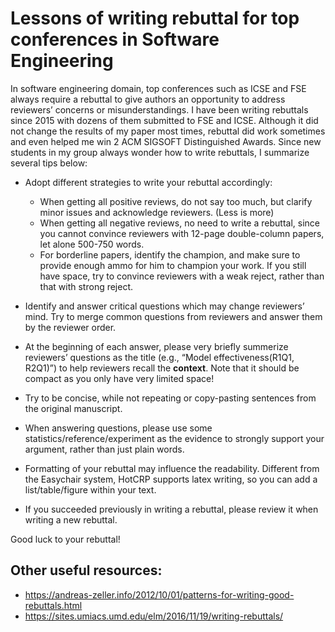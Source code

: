 # Lessons of writing rebuttal for top conferences in Software Engineering

In software engineering domain, top conferences such as ICSE and FSE always require a rebuttal to give authors an opportunity to address reviewers’ concerns or misunderstandings. I have been writing rebuttals since 2015 with dozens of them submitted to FSE and ICSE. Although it did not change the results of my paper most times, rebuttal did work sometimes and even helped me win 2 ACM SIGSOFT Distinguished Awards. Since new students in my group always wonder how to write rebuttals, I summarize several tips below:
- Adopt different strategies to write your rebuttal accordingly:
  - When getting all positive reviews, do not say too much, but clarify minor issues and acknowledge reviewers. (Less is more)
  - When getting all negative reviews, no need to write a rebuttal, since you cannot convince reviewers with 12-page double-column papers, let alone 500-750 words.
  - For borderline papers, identify the champion, and make sure to provide enough ammo for him to champion your work. If you still have space, try to convince reviewers with a weak reject, rather than that with strong reject.

- Identify and answer critical questions which may change reviewers’ mind. Try to merge common questions from reviewers and answer them by the reviewer order.
- At the beginning of each answer, please very briefly summerize reviewers’ questions as the title (e.g., “Model effectiveness(R1Q1, R2Q1)”) to help reviewers recall the **context**. Note that it should be compact as you only have very limited space!
- Try to be concise, while not repeating or copy-pasting sentences from the original manuscript. 
- When answering questions, please use some statistics/reference/experiment as the evidence to strongly support your argument, rather than just plain words.
- Formatting of your rebuttal may influence the readability. Different from the Easychair system, HotCRP supports latex writing, so you can add a list/table/figure within your text.
- If you succeeded previously in writing a rebuttal, please review it when writing a new rebuttal.

Good luck to your rebuttal!

## Other useful resources:
- https://andreas-zeller.info/2012/10/01/patterns-for-writing-good-rebuttals.html
- https://sites.umiacs.umd.edu/elm/2016/11/19/writing-rebuttals/ 
